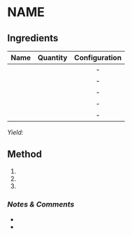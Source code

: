 # NAME

## Ingredients

| Name | Quantity | Configuration |
| ---- | -------- | :-----------: |
|      |          |       -       |
|      |          |       -       |
|      |          |       -       |
|      |          |       -       |
|      |          |       -       |

_Yield:_

## Method

1.
1.
1.

### _Notes & Comments_

-
-
